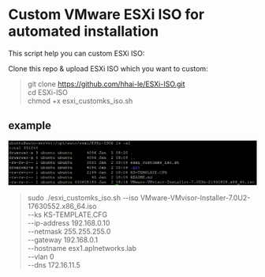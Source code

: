 # Custom VMware ESXi ISO for automated installation

This script help you can custom ESXi ISO:

Clone this repo & upload ESXi ISO which you want to custom:

> git clone https://github.com/hhai-le/ESXi-ISO.git \
> cd ESXi-ISO \
> chmod +x esxi_customks_iso.sh 

## example

![Alt text](image/image.png)

> sudo ./esxi_customks_iso.sh --iso VMware-VMvisor-Installer-7.0U2-17630552.x86_64.iso \
> --ks KS-TEMPLATE.CFG \
> --ip-address 192.168.0.10 \
> --netmask 255.255.255.0 \
> --gateway 192.168.0.1 \
> --hostname esx1.aplnetworks.lab \
> --vlan 0 \
> --dns 172.16.11.5

